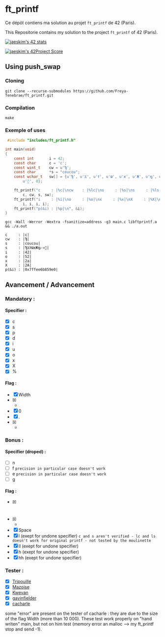 # ft_printf

Ce dépôt contiens ma solution au projet `ft_printf` de 42 (Paris).

This Repositorie contains my solution to the project `ft_printf` of 42 (Paris).

[![jaeskim's 42 stats](https://badge42.herokuapp.com/api/stats/cmaginot?cursus=42cursus&privacyName=true)](https://github.com/JaeSeoKim/badge42)

[![jaeskim's 42Project Score](https://badge42.herokuapp.com/api/project/cmaginot/ft_printf)](https://github.com/JaeSeoKim/badge42)

## Using push_swap

### Cloning

```shell
git clone --recurse-submodules https://github.com/Freya-Tenebrae/ft_printf.git
```

### Compilation

```shell
make
```

### Exemple of uses

```c
 #include "includes/ft_printf.h"

int	main(void)
{
	const int		i = 42;
	const char		c = 'c';
	const wint_t	cw = u'Ϡ';
	const char		*s = "coucou";
	const wchar_t	sw[] = {u'Ϡ', u'Ϫ', u'Ϯ', u'ϖ', u'ϰ', u'Ж', u'໘', u'⤐', \
		u'⧲', 0};

	ft_printf("c     : |%c|\ncw    : |%lc|\ns     : |%s|\ns     : |%ls|\n", \
		c, cw, s, sw);
	ft_printf("i     : |%i|\no     : |%o|\nx     : |%x|\nX     : |%X|\n", \
		i, i, i, i);
	ft_printf("p(&i) : |%p|\n", &i);
}

```
```shell
gcc -Wall -Werror -Wextra -fsanitize=address -g3 main.c libftprintf.a && ./a.out
```
```
c     : |c|
cw    : |Ϡ|
s     : |coucou|
s     : |ϠϪϮϖϰЖ໘⤐⧲|
i     : |42|
o     : |52|
x     : |2a|
X     : |2A|
p(&i) : |0x7ffee6b859e0|
```

## Avancement / Advancement

### Mandatory :

#### Specifier :

- [x] c
- [x] s
- [x] p
- [x] d
- [x] i
- [x] u
- [x] o
- [x] x
- [x] X
- [x] %

#### Flag :

- [x] Width
- [x] -
- [x] 0
- [x] .
- [x] *

### Bonus :

#### Specifier (droped) :

- [ ] n
- [ ] f `precision in particular case doesn't work`
- [ ] e `precision in particular case doesn't work`
- [ ] g 

#### Flag :

- [x] #
- [x] +
- [x] Space
- [x] l (exept for undone specifier) `c and s aren't verified - lc and ls doesn't work for original printf - not tested by the moulinette`
- [x] ll (exept for undone specifier)
- [x] h (exept for undone specifier)
- [x] hh (exept for undone specifier)

### Tester :

- [x] [Tripouille](https://github.com/Tripouille/printfTester)
- [x] [Mazoise](https://github.com/Mazoise/42TESTERS-PRINTF)
- [x] [Kwevan](https://github.com/Kwevan/PRINTF_TESTER)
- [x] [gavinfielder](https://github.com/gavinfielder/pft)
- [x] [cacharle](https://github.com/cacharle/ft_printf_test)

some "error" are present on the tester of cacharle : they are due to the size of the flag Width (more than 10 000). These test work properly on "hand writen" main, but not on him test (memory error an malloc --> my ft_printf stop and send -1).
